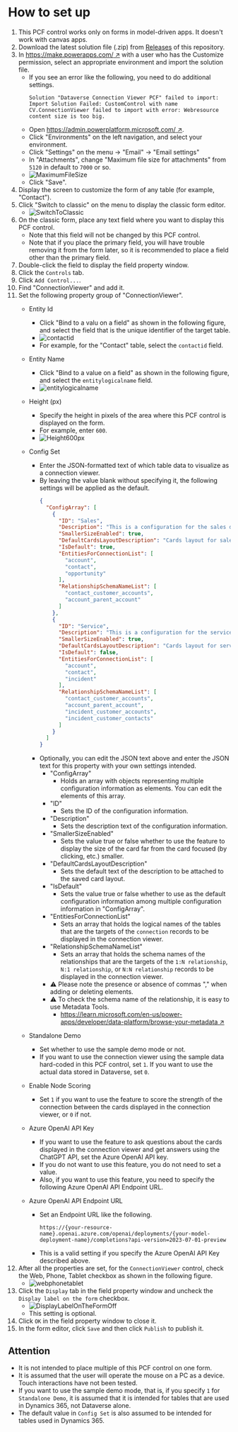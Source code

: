 # How to set up

1. This PCF control works only on forms in model-driven apps. It doesn't work with canvas apps.
1. Download the latest solution file (.zip) from [Releases](https://github.com/keijiinouehotmail/DataverseConnectionViewerPCF/releases) of this repository.
1. In [https://make.powerapps.com/ ↗️](https://make.powerapps.com/) with a user who has the Customize permission, select an appropriate environment and import the solution file.
    - If you see an error like the following, you need to do additional settings.
      ```text
      Solution "Dataverse Connection Viewer PCF" failed to import: Import Solution Failed: CustomControl with name CV.ConnectionViewer failed to import with error: Webresource content size is too big.
      ```
    - Open [https://admin.powerplatform.microsoft.com/ ↗️](https://admin.powerplatform.microsoft.com/).
    - Click "Environments" on the left navigation, and select your environment.
    - Click "Settings" on the menu -> "Email" -> "Email settings"
    - In "Attachments", change "Maximum file size for attachments" from `5120` in default to `7000` or so.
    - ![MaximumFileSize](../Images/MaximumFileSize.en.png)
    - Click "Save".
1. Display the screen to customize the form of any table (for example, "Contact").
1. Click "Switch to classic" on the menu to display the classic form editor.
    - ![SwitchToClassic](../Images/SwitchToClassic.png)
1. On the classic form, place any text field where you want to display this PCF control.
    - Note that this field will not be changed by this PCF control.
    - Note that if you place the primary field, you will have trouble removing it from the form later, so it is recommended to place a field other than the primary field.
1. Double-click the field to display the field property window.
1. Click the `Controls` tab.
1. Click `Add Control...`.
1. Find "ConnectionViewer" and add it.
1. Set the following property group of "ConnectionViewer".
    - Entity Id
      - Click "Bind to a valu on a field" as shown in the following figure, and select the field that is the unique identifier of the target table.
      - ![contactid](../Images/contactid.en.png)
      - For example, for the "Contact" table, select the `contactid` field.
    - Entity Name
      - Click "Bind to a value on a field" as shown in the following figure, and select the `entitylogicalname` field.
      - ![entitylogicalname](../Images/entitylogicalname.en.png)
    - Height (px)
      - Specify the height in pixels of the area where this PCF control is displayed on the form.
      - For example, enter `600`.
      - ![Height600px](../Images/Height600px.en.png)
    - Config Set
      - Enter the JSON-formatted text of which table data to visualize as a connection viewer.
      - By leaving the value blank without specifying it, the following settings will be applied as the default.
        ```json
        {
          "ConfigArray": [
            {
              "ID": "Sales",
              "Description": "This is a configuration for the sales department. Accounts and contacts, as well as opportunities as connection records.",
              "SmallerSizeEnabled": true,
              "DefaultCardsLayoutDescription": "Cards layout for sales department",
              "IsDefault": true,
              "EntitiesForConnectionList": [
                "account",
                "contact",
                "opportunity"
              ],
              "RelationshipSchemaNameList": [
                "contact_customer_accounts",
                "account_parent_account"
              ]
            },
            {
              "ID": "Service",
              "Description": "This is a configuration for the service department. This includes accounts, contacts, and cases.",
              "SmallerSizeEnabled": true,
              "DefaultCardsLayoutDescription": "Cards layout for service department",
              "IsDefault": false,
              "EntitiesForConnectionList": [
                "account",
                "contact",
                "incident"
              ],
              "RelationshipSchemaNameList": [
                "contact_customer_accounts",
                "account_parent_account",
                "incident_customer_accounts",
                "incident_customer_contacts"
              ]
            }
          ]
        }
        ```
      - Optionally, you can edit the JSON text above and enter the JSON text for this property with your own settings intended.
        - "ConfigArray"
          - Holds an array with objects representing multiple configuration information as elements. You can edit the elements of this array.
        - "ID"
          - Sets the ID of the configuration information.
        - "Description"
          - Sets the description text of the configuration information.
        - "SmallerSizeEnabled"
          - Sets the value true or false whether to use the feature to display the size of the card far from the card focused (by clicking, etc.) smaller.
        - "DefaultCardsLayoutDescription"
          - Sets the default text of the description to be attached to the saved card layout.
        - "IsDefault"
          - Sets the value true or false whether to use as the default configuration information among multiple configuration information in "ConfigArray".
        - "EntitiesForConnectionList"
          - Sets an array that holds the logical names of the tables that are the targets of the `connection` records to be displayed in the connection viewer.
        - "RelationshipSchemaNameList"
          - Sets an array that holds the schema names of the relationships that are the targets of the `1:N relationship`, `N:1 relationship`, or `N:N relationship` records to be displayed in the connection viewer.
        - ⚠️ Please note the presence or absence of commas "," when adding or deleting elements.
        - ⚠️ To check the schema name of the relationship, it is easy to use Metadata Tools.
          - [https://learn.microsoft.com/en-us/power-apps/developer/data-platform/browse-your-metadata ↗️](https://learn.microsoft.com/en-us/power-apps/developer/data-platform/browse-your-metadata)
      
    - Standalone Demo
      - Set whether to use the sample demo mode or not.
      - If you want to use the connection viewer using the sample data hard-coded in this PCF control, set `1`. If you want to use the actual data stored in Dataverse, set `0`.
    - Enable Node Scoring
      - Set `1` if you want to use the feature to score the strength of the connection between the cards displayed in the connection viewer, or `0` if not.
    - Azure OpenAI API Key
      - If you want to use the feature to ask questions about the cards displayed in the connection viewer and get answers using the ChatGPT API, set the Azure OpenAI API key.
      - If you do not want to use this feature, you do not need to set a value.
      - Also, if you want to use this feature, you need to specify the following Azure OpenAI API Endpoint URL.
    - Azure OpenAI API Endpoint URL
      - Set an Endpoint URL like the following.
        ```text
        https://{your-resource-name}.openai.azure.com/openai/deployments/{your-model-deployment-name}/completions?api-version=2023-07-01-preview
        ```
      - This is a valid setting if you specify the Azure OpenAI API Key described above.
1. After all the properties are set, for the `ConnectionViewer` control, check the Web, Phone, Tablet checkbox as shown in the following figure.
    - ![webphonetablet](../Images/webphonetablet.en.png)
1. Click the `Display` tab in the field property window and uncheck the `Display label on the form` checkbox.
    - ![DisplayLabelOnTheFormOff](../Images/DisplayLabelOnTheFormOff.en.png)
    - This setting is optional.
1. Click `OK` in the field property window to close it.
1. In the form editor, click `Save` and then click `Publish` to publish it.

## Attention
- It is not intended to place multiple of this PCF control on one form.
- It is assumed that the user will operate the mouse on a PC as a device. Touch interactions have not been tested.
- If you want to use the sample demo mode, that is, if you specify `1` for `Standalone Demo`, it is assumed that it is intended for tables that are used in Dynamics 365, not Dataverse alone.
- The default value in `Config Set` is also assumed to be intended for tables used in Dynamics 365.


